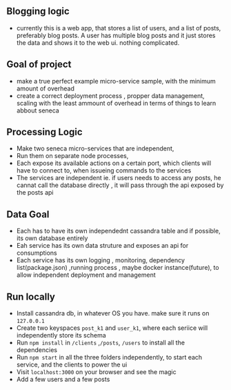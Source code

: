 ## Blogging logic
* currently this is a web app, that stores a list of users, and a list of posts, preferably blog posts. A user has multiple blog posts and it just stores the data and shows it to the web ui. nothing complicated.

## Goal of project
* make a true perfect example micro-service sample, with the minimum amount of overhead
* create a correct deployment process , propper data management, scaling with the least ammount of overhead in terms of things to learn abbout seneca

## Processing Logic
* Make two seneca micro-services that are independent, 
* Run them on separate node processes,
* Each expose its available actions on a certain port, which clients will have to connect to, when issueing commands to the services
* The services are independent ie. if users needs to access any posts, he cannat call the database directly , it will pass through the api exposed by the posts api

## Data Goal
* Each has to have its own independednt cassandra table and if possible, its own database entirely
* Eah service has its own data struture and exposes an api for consumptions
* Each service has its own logging , monitoring, dependency list(package.json) ,running process , maybe docker instance(future), to allow independent deployment and management

## Run locally
* Install cassandra db, in whatever OS you have. make sure it runs on `127.0.0.1`
* Create two keyspaces `post_k1` and `user_k1`, where each seriice will independently store its schema
* Run `npm install` in `/clients` ,`/posts`, `/users` to install all the dependencies
* Run `npm start` in all the three folders independently, to start each service, and the clients to power the ui
* Visit `localhost:3000` on your browser and see the magic
* Add a few users and a few posts

